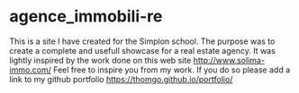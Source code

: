 # agence_immobili-re
This is a site I have created for the Simplon school. The purpose was to create a complete and usefull showcase for a real estate agency. It was lightly inspired by the work done on this web site http://www.solima-immo.com/
Feel free to inspire you from my work. If you do so please add a link to my github portfolio https://thomgo.github.io/portfolio/
